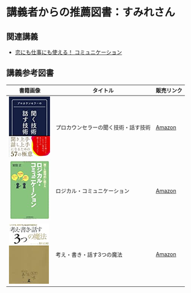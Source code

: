 # 講義者からの推薦図書：すみれさん
## 関連講義
- [恋にも仕事にも使える！ コミュニケーション](../text/11.html)

## 講義参考図書
|  書籍画像  |  タイトル  |  販売リンク  |
| ---- | ---- |  ----  |
|  ![プロカウンセラーの聞く技術・話す技術](./image/04/01.jpg)  |  プロカウンセラーの聞く技術・話す技術  |  [Amazon](https://amzn.to/3lfvXSp)  |
|  ![ロジカル・コミュニケーション](./image/04/02.jpg)  |  ロジカル・コミュニケーション  |  [Amazon](https://amzn.to/33kPiLT)  |
|  ![考え・書き・話す3つの魔法](./image/04/03.jpg)  |  考え・書き・話す3つの魔法  |  [Amazon](https://amzn.to/3q2z8k9)  |